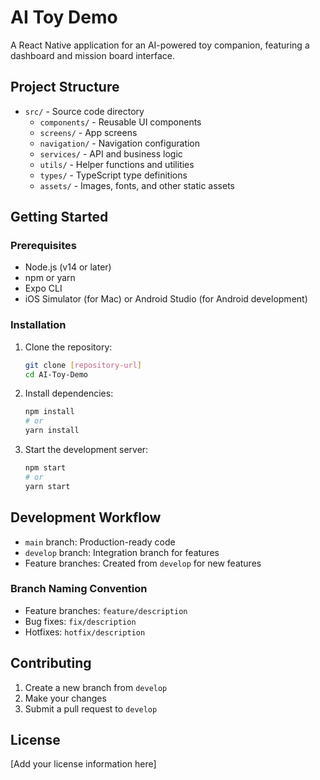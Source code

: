 # AI Toy Demo

A React Native application for an AI-powered toy companion, featuring a dashboard and mission board interface.

## Project Structure

- `src/` - Source code directory
  - `components/` - Reusable UI components
  - `screens/` - App screens
  - `navigation/` - Navigation configuration
  - `services/` - API and business logic
  - `utils/` - Helper functions and utilities
  - `types/` - TypeScript type definitions
  - `assets/` - Images, fonts, and other static assets

## Getting Started

### Prerequisites

- Node.js (v14 or later)
- npm or yarn
- Expo CLI
- iOS Simulator (for Mac) or Android Studio (for Android development)

### Installation

1. Clone the repository:
   ```bash
   git clone [repository-url]
   cd AI-Toy-Demo
   ```

2. Install dependencies:
   ```bash
   npm install
   # or
   yarn install
   ```

3. Start the development server:
   ```bash
   npm start
   # or
   yarn start
   ```

## Development Workflow

- `main` branch: Production-ready code
- `develop` branch: Integration branch for features
- Feature branches: Created from `develop` for new features

### Branch Naming Convention

- Feature branches: `feature/description`
- Bug fixes: `fix/description`
- Hotfixes: `hotfix/description`

## Contributing

1. Create a new branch from `develop`
2. Make your changes
3. Submit a pull request to `develop`

## License

[Add your license information here]
